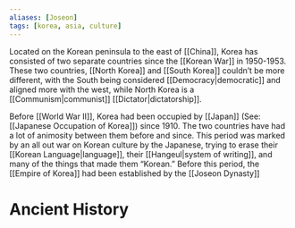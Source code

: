 ```yaml
---
aliases: [Joseon]
tags: [korea, asia, culture]
---
```


Located on the Korean peninsula to the east of [[China]], Korea has consisted of two separate countries since the [[Korean War]] in 1950-1953. These two countries, [[North Korea]] and [[South Korea]] couldn’t be more different, with the South being considered [[Democracy|democratic]] and aligned more with the west, while North Korea is a [[Communism|communist]] [[Dictator|dictatorship]].

Before [[World War II]], Korea had been occupied by [[Japan]] (See: [[Japanese Occupation of Korea]]) since 1910. The two countries have had a lot of animosity between them before and since. This period was marked by an all out war on Korean culture by the Japanese, trying to erase their [[Korean Language|language]], their [[Hangeul|system of writing]], and many of the things that made them “Korean.” Before this period, the [[Empire of Korea]] had been established by the [[Joseon Dynasty]]

# Ancient History


